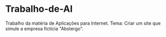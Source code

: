 # Trabalho-de-AI
Trabalho da matéria de Aplicações para Internet. Tema: Criar um site que simule a empresa fictícia "Abstergo".
